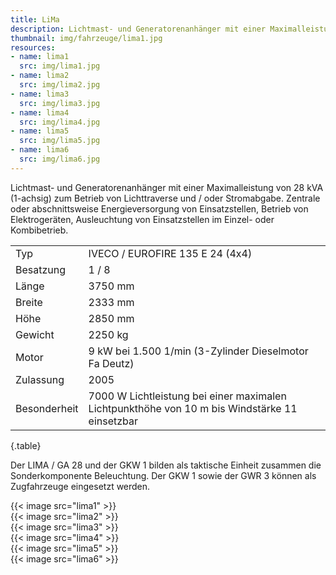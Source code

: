```yaml
---
title: LiMa
description: Lichtmast- und Generatorenanhänger mit einer Maximalleistung von 28 kVA
thumbnail: img/fahrzeuge/lima1.jpg
resources:
- name: lima1
  src: img/lima1.jpg
- name: lima2
  src: img/lima2.jpg
- name: lima3
  src: img/lima3.jpg
- name: lima4
  src: img/lima4.jpg
- name: lima5
  src: img/lima5.jpg
- name: lima6
  src: img/lima6.jpg
---
```

Lichtmast- und Generatorenanhänger mit einer Maximalleistung von 28 kVA (1-achsig) zum Betrieb von Lichttraverse und / oder Stromabgabe. Zentrale oder abschnittsweise Energieversorgung von Einsatzstellen, Betrieb von Elektrogeräten, Ausleuchtung von Einsatzstellen im Einzel- oder Kombibetrieb.

|              |                                                                                               |
| ------------ | --------------------------------------------------------------------------------------------- |
| Typ          | IVECO / EUROFIRE 135 E 24 (4x4)                                                               |
| Besatzung    | 1 / 8                                                                                         |
| Länge        | 3750 mm                                                                                       |
| Breite       | 2333 mm                                                                                       |
| Höhe         | 2850 mm                                                                                       |
| Gewicht      | 2250 kg                                                                                       |
| Motor        | 9 kW bei 1.500 1/min (3-Zylinder Dieselmotor Fa Deutz)                                        |
| Zulassung    | 2005                                                                                          |
| Besonderheit | 7000 W Lichtleistung bei einer maximalen Lichtpunkthöhe von 10 m bis Windstärke 11 einsetzbar |
{.table}

Der LIMA / GA 28 und der GKW 1 bilden als taktische Einheit zusammen die Sonderkomponente Beleuchtung. Der GKW 1 sowie der GWR 3 können als Zugfahrzeuge eingesetzt werden.
    
{{< image src="lima1" >}}  
{{< image src="lima2" >}}  
{{< image src="lima3" >}}  
{{< image src="lima4" >}}  
{{< image src="lima5" >}}  
{{< image src="lima6" >}}  